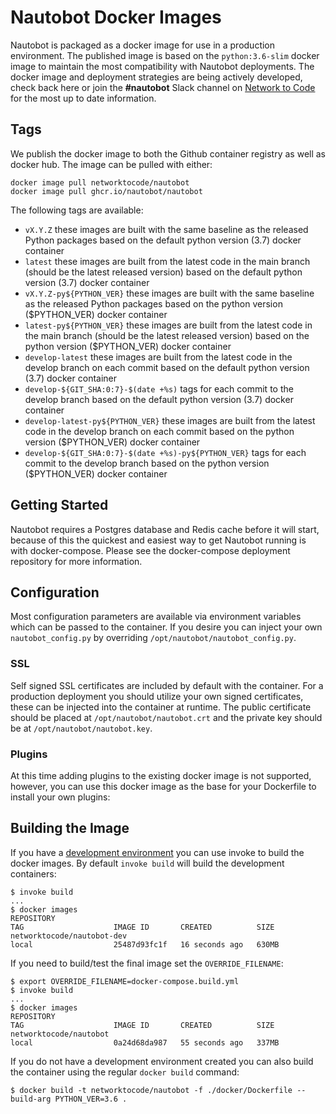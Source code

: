 # Nautobot Docker Images

Nautobot is packaged as a docker image for use in a production environment.  The published image is based on the `python:3.6-slim` docker image to maintain the most compatibility with Nautobot deployments.  The docker image and deployment strategies are being actively developed, check back here or join the **#nautobot** Slack channel on [Network to Code](https://networktocode.slack.com) for the most up to date information.

## Tags

We publish the docker image to both the Github container registry as well as docker hub.  The image can be pulled with either:

```
docker image pull networktocode/nautobot
docker image pull ghcr.io/nautobot/nautobot
```

The following tags are available:

* `vX.Y.Z` these images are built with the same baseline as the released Python packages based on the default python version (3.7) docker container
* `latest` these images are built from the latest code in the main branch (should be the latest released version) based on the default python version (3.7) docker container
* `vX.Y.Z-py${PYTHON_VER}` these images are built with the same baseline as the released Python packages based on the python version ($PYTHON_VER) docker container
* `latest-py${PYTHON_VER}` these images are built from the latest code in the main branch (should be the latest released version) based on the python version ($PYTHON_VER) docker container
* `develop-latest` these images are built from the latest code in the develop branch on each commit based on the default python version (3.7) docker container
* `develop-${GIT_SHA:0:7}-$(date +%s)` tags for each commit to the develop branch based on the default python version (3.7) docker container
* `develop-latest-py${PYTHON_VER}` these images are built from the latest code in the develop branch on each commit based on the python version ($PYTHON_VER) docker container
* `develop-${GIT_SHA:0:7}-$(date +%s)-py${PYTHON_VER}` tags for each commit to the develop branch based on the python version ($PYTHON_VER) docker container

## Getting Started

Nautobot requires a Postgres database and Redis cache before it will start, because of this the quickest and easiest way to get Nautobot running is with docker-compose.  Please see the docker-compose deployment repository for more information.

## Configuration

Most configuration parameters are available via environment variables which can be passed to the container.  If you desire you can inject your own `nautobot_config.py` by overriding `/opt/nautobot/nautobot_config.py`.

### SSL

Self signed SSL certificates are included by default with the container.  For a production deployment you should utilize your own signed certificates, these can be injected into the container at runtime.  The public certificate should be placed at `/opt/nautobot/nautobot.crt` and the private key should be at `/opt/nautobot/nautobot.key`.

### Plugins

At this time adding plugins to the existing docker image is not supported, however, you can use this docker image as the base for your Dockerfile to install your own plugins:

## Building the Image

If you have a [development environment](/development/getting-started/#setting-up-your-development-environment) you can use invoke to build the docker images.  By default `invoke build` will build the development containers:

```
$ invoke build
...
$ docker images
REPOSITORY                                                                TAG                    IMAGE ID       CREATED          SIZE
networktocode/nautobot-dev                                                local                  25487d93fc1f   16 seconds ago   630MB
```

If you need to build/test the final image set the `OVERRIDE_FILENAME`:

```
$ export OVERRIDE_FILENAME=docker-compose.build.yml
$ invoke build
...
$ docker images
REPOSITORY                                                                TAG                    IMAGE ID       CREATED          SIZE
networktocode/nautobot                                                    local                  0a24d68da987   55 seconds ago   337MB
```

If you do not have a development environment created you can also build the container using the regular `docker build` command:

```
$ docker build -t networktocode/nautobot -f ./docker/Dockerfile --build-arg PYTHON_VER=3.6 .
```
